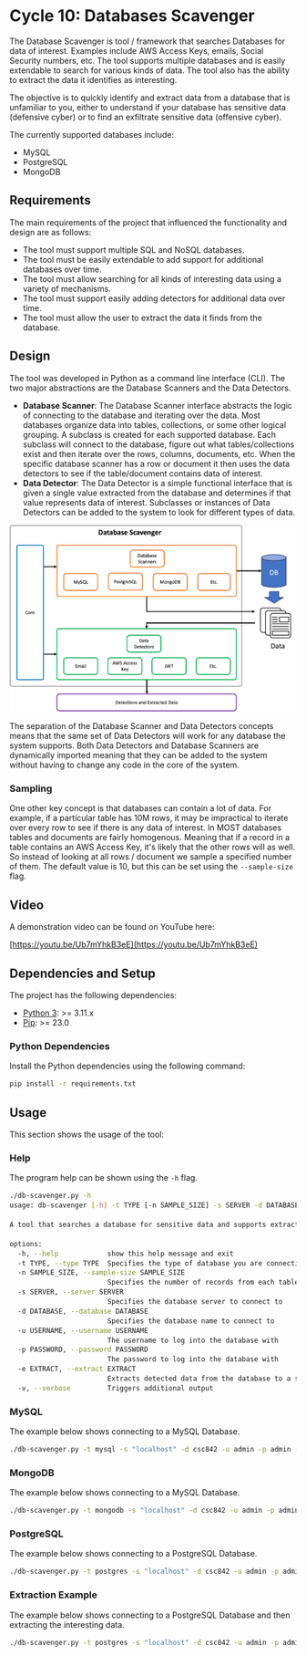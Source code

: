 # Cycle 10: Databases Scavenger
The Database Scavenger is tool / framework that searches Databases for data of interest.  Examples include AWS Access Keys, emails, Social Security numbers, etc.  The tool supports multiple databases and is easily extendable to search for various kinds of data.  The tool also has the ability to extract the data it identifies as interesting.

The objective is to quickly identify and extract data from a database that is unfamiliar to you, either to understand if your database has sensitive data (defensive cyber) or to find an exfiltrate sensitive data (offensive cyber).

The currently supported databases include:

  * MySQL
  * PostgreSQL
  * MongoDB


## Requirements
The main requirements of the project that influenced the functionality and design are as follows:

  * The tool must support multiple SQL and NoSQL databases.
  * The tool must be easily extendable to add support for additional databases over time.
  * The tool must allow searching for all kinds of interesting data using a variety of mechanisms.
  * The tool must support easily adding detectors for additional data over time.
  * The tool must allow the user to extract the data it finds from the database.

## Design
The tool was developed in Python as a command line interface (CLI).  The two major abstractions are the Database Scanners and the Data Detectors.

  * **Database Scanner**: The Database Scanner interface abstracts the logic of connecting to the database and iterating over the data.  Most databases organize data into tables, collections, or some other logical grouping.  A subclass is created for each supported database.  Each subclass will connect to the database, figure out what tables/collections exist and then iterate over the rows, columns, documents, etc. When the specific database scanner has a row or document it then uses the data detectors to see if the table/document contains data of interest.
  * **Data Detector**: The Data Detector is a simple functional interface that is given a single value extracted from the database and determines if that value represents data of interest.  Subclasses or instances of Data Detectors can be added to the system to look for different types of data.

![Architecture](assets/architecture.png)

The separation of the Database Scanner and Data Detectors concepts means that the same set of Data Detectors will work for any database the system supports.  Both Data Detectors and Database Scanners are dynamically imported meaning that they can be added to the system without having to change any code in the core of the system.

### Sampling
One other key concept is that databases can contain a lot of data.  For example, if a particular table has 10M rows, it may be impractical to iterate over every row to see if there is any data of interest.  In MOST databases tables and documents are fairly homogenous.  Meaning that if a record in a table contains an AWS Access Key, it's likely that the other rows will as well.  So instead of looking at all rows / document we sample a specified number of them. The default value is 10, but this can be set using the `--sample-size` flag. 

## Video
A demonstration video can be found on YouTube here:

[https://youtu.be/Ub7mYhkB3eE](https://youtu.be/Ub7mYhkB3eE)


## Dependencies and Setup
The project has the following dependencies:

* [Python 3](https://www.python.org/): >= 3.11.x
* [Pip](https://pip.pypa.io/en/stable/): >= 23.0


### Python Dependencies
Install the Python dependencies using the following command:

```bash
pip install -r requirements.txt
```

## Usage
This section shows the usage of the tool:


### Help
The program help can be shown using the `-h` flag.

```bash
./db-scavenger.py -h
usage: db-scavenger [-h] -t TYPE [-n SAMPLE_SIZE] -s SERVER -d DATABASE -u USERNAME -p PASSWORD [-e EXTRACT] [-v]

A tool that searches a database for sensitive data and supports extracting data of interest.

options:
  -h, --help            show this help message and exit
  -t TYPE, --type TYPE  Specifies the type of database you are connecting to
  -n SAMPLE_SIZE, --sample-size SAMPLE_SIZE
                        Specifies the number of records from each table to query to detect data
  -s SERVER, --server SERVER
                        Specifies the database server to connect to
  -d DATABASE, --database DATABASE
                        Specifies the database name to connect to
  -u USERNAME, --username USERNAME
                        The username to log into the database with
  -p PASSWORD, --password PASSWORD
                        The password to log into the database with
  -e EXTRACT, --extract EXTRACT
                        Extracts detected data from the database to a specified file
  -v, --verbose         Triggers additional output
```

### MySQL

The example below shows connecting to a MySQL Database.

```bash
./db-scavenger.py -t mysql -s "localhost" -d csc842 -u admin -p admin -v
```

### MongoDB

The example below shows connecting to a MySQL Database.

```bash
./db-scavenger.py -t mongodb -s "localhost" -d csc842 -u admin -p admin -v
```

### PostgreSQL

The example below shows connecting to a PostgreSQL Database.

```bash
./db-scavenger.py -t postgres -s "localhost" -d csc842 -u admin -p admin -v
```

### Extraction Example

The example below shows connecting to a PostgreSQL Database and then extracting the interesting data.

```bash
./db-scavenger.py -t postgres -s "localhost" -d csc842 -u admin -p admin -v -e /.extracted/postgres
```
